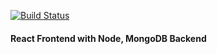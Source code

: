 [![Build Status](https://travis-ci.com/mrndhlovu/productivity-tracker.svg?branch=master)](https://travis-ci.com/mrndhlovu/productivity-tracker)

#### React Frontend with Node, MongoDB Backend
